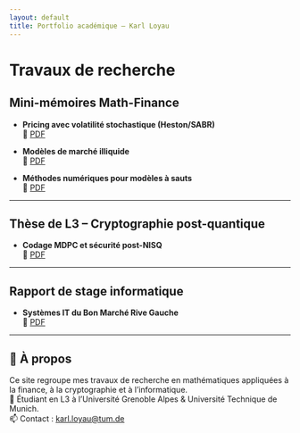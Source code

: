 ```yaml
---
layout: default
title: Portfolio académique – Karl Loyau
---
```


# Travaux de recherche

## Mini-mémoires Math-Finance

- **Pricing avec volatilité stochastique (Heston/SABR)**  
  📄 [PDF](./memoires/heston-sabr/heston_sabr.pdf)

- **Modèles de marché illiquide**  
  📄 [PDF](./memoires/marche-illiquide/illiquid_pricing.pdf)

- **Méthodes numériques pour modèles à sauts**  
  📄 [PDF](./memoires/numerique-sauts/sauts_numeriques.pdf)

---

## Thèse de L3 – Cryptographie post-quantique

- **Codage MDPC et sécurité post-NISQ**  
  📄 [PDF](./these-mdpc/mdpc.pdf)

---

## Rapport de stage informatique

- **Systèmes IT du Bon Marché Rive Gauche**  
  📄 [PDF](./rapport-stage/rapport_stage.pdf)

---

## 📄 À propos

Ce site regroupe mes travaux de recherche en mathématiques appliquées à la finance, à la cryptographie et à l’informatique.  
📍 Étudiant en L3 à l’Université Grenoble Alpes & Université Technique de Munich.  
📫 Contact : karl.loyau@tum.de